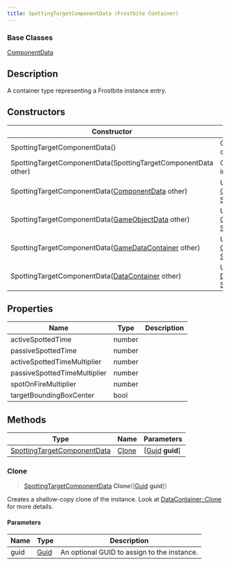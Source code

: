 ```yaml
---
title: SpottingTargetComponentData (Frostbite Container)
---
```

### Base Classes

[ComponentData](ComponentData)

## Description

A container type representing a Frostbite instance entry.

## Constructors

| Constructor                                                                            | Description                                                                                                                                   |
| -------------------------------------------------------------------------------------- | --------------------------------------------------------------------------------------------------------------------------------------------- |
| SpottingTargetComponentData()                                                          | Create a new instance of this container type.                                                                                                 |
| SpottingTargetComponentData(SpottingTargetComponentData other)                         | Create a reference copy of an instance of the same type.                                                                                      |
| SpottingTargetComponentData([ComponentData](ComponentData) other)                      | Upcast an instance of type [ComponentData](ComponentData) to [SpottingTargetComponentData](SpottingTargetComponentData).                      |
| SpottingTargetComponentData([GameObjectData](GameObjectData) other)                    | Upcast an instance of type [GameObjectData](GameObjectData) to [SpottingTargetComponentData](SpottingTargetComponentData).                    |
| SpottingTargetComponentData([GameDataContainer](GameDataContainer) other)              | Upcast an instance of type [GameDataContainer](GameDataContainer) to [SpottingTargetComponentData](SpottingTargetComponentData).              |
| SpottingTargetComponentData([DataContainer](/vext/ref/cls/shr/datacontainer) other) | Upcast an instance of type [DataContainer](/vext/ref/cls/shr/datacontainer) to [SpottingTargetComponentData](SpottingTargetComponentData). |

## Properties

| Name                         | Type   | Description |
| ---------------------------- | ------ | ----------- |
| activeSpottedTime            | number |             |
| passiveSpottedTime           | number |             |
| activeSpottedTimeMultiplier  | number |             |
| passiveSpottedTimeMultiplier | number |             |
| spotOnFireMultiplier         | number |             |
| targetBoundingBoxCenter      | bool   |             |

## Methods

| Type                                                       | Name            | Parameters                                     |
| ---------------------------------------------------------- | --------------- | ---------------------------------------------- |
| [SpottingTargetComponentData](SpottingTargetComponentData) | [Clone](#clone) | \[[Guid](/vext/ref/cls/shr/guid) **guid**\] |

### Clone

> [SpottingTargetComponentData](SpottingTargetComponentData) **Clone**(\[[Guid](/vext/ref/cls/shr/guid) **guid**\])

Creates a shallow-copy clone of the instance. Look at [DataContainer::Clone](/vext/ref/cls/shr/datacontainer#clone) for more details.

#### Parameters

| Name | Type         | Description                                 |
| ---- | ------------ | ------------------------------------------- |
| guid | [Guid](Guid) | An optional GUID to assign to the instance. |
